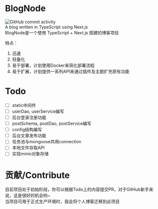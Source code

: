 # BlogNode
![GitHub commit activity](https://img.shields.io/github/commit-activity/w/BATTLEHAWK00/BlogNode-dev)  
A blog written in TypeScript using Next.js  
BlogNode是一个使用 TypeScript + Next.js 搭建的博客项目  

特点：
1. 迅速
2. 轻量化
3. 易于部署，计划使用Docker来简化部署流程
4. 易于扩展，计划提供一系列API来通过插件及主题扩充原有功能

# Todo
- [ ] static中间件
- [ ] userDao, userService编写
- [ ] 后台登录注册功能
- [ ] postSchema, postDao, postService编写
- [ ] config结构编写
- [ ] 后台文章发布功能
- [ ] 任务池与mongoose共用connection
- [ ] 本地文件存取API
- [ ] 实现minio对象存储

# 贡献/Contribute
目前项目处于初始阶段，你可以根据Todo上的内容提交PR，对于GitHub新手来说，这是很好的机会哟~  
当项目可用于正式生产环境时，我会将个人博客迁移到此项目  
